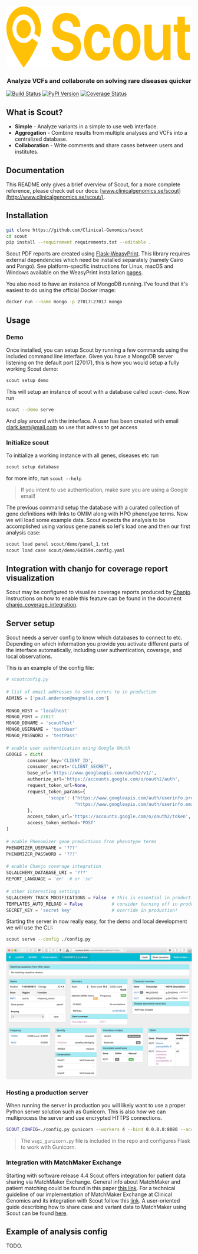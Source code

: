 <p align="center">
	<a href="http://www.clinicalgenomics.se/scout">
		<img height="165" width="637" src="artwork/logo-display.png">
	</a>
	<h3 align="center">Analyze VCFs and collaborate on solving rare diseases quicker</h3>
</p>

[![Build Status][travis-img]][travis-url]
[![PyPI Version][pypi-img]][pypi-url]
[![Coverage Status](https://coveralls.io/repos/github/Clinical-Genomics/scout/badge.svg?branch=master)](https://coveralls.io/github/Clinical-Genomics/scout?branch=master)

## What is Scout?

- **Simple** - Analyze variants in a simple to use web interface.
- **Aggregation** - Combine results from multiple analyses and VCFs into a centralized database.
- **Collaboration** - Write comments and share cases between users and institutes.

## Documentation

This README only gives a brief overview of Scout, for a more complete reference, please check out our docs: [www.clinicalgenomics.se/scout](http://www.clinicalgenomics.se/scout/).

## Installation

<!-- You can install the latest release of Scout using `pip`:

```bash
pip install scout-browser

# ... to include optional coverage tools you would use:
pip install scout-browser[coverage]
```

If you would like to install Scout for local development: -->

```bash
git clone https://github.com/Clinical-Genomics/scout
cd scout
pip install --requirement requirements.txt --editable .
```

Scout PDF reports are created using [Flask-WeasyPrint](https://pythonhosted.org/Flask-WeasyPrint/). This library requires external dependencies which need be installed separately (namely Cairo and Pango). See platform-specific instructions for Linux, macOS and Windows available on the WeasyPrint installation [pages](https://weasyprint.readthedocs.io/en/stable/install.html#).

You also need to have an instance of MongoDB running. I've found that it's easiest to do using the official Docker image:

```bash
docker run --name mongo -p 27017:27017 mongo
```

## Usage

### Demo

Once installed, you can setup Scout by running a few commands using the included command line interface. Given you have a MongoDB server listening on the default port (27017), this is how you would setup a fully working Scout demo:

```bash
scout setup demo
```

This will setup an instance of scout with a database called `scout-demo`. Now run

```bash
scout --demo serve
```
And play around with the interface. A user has been created with email clark.kent@mail.com so use that adress to get access

### Initialize scout

To initialize a working instance with all genes, diseases etc run

```bash
scout setup database
```

for more info, run `scout --help`

> If you intent to use authentication, make sure you are using a Google email!

The previous command setup the database with a curated collection of gene definitions with links to OMIM along with HPO phenotype terms. Now we will load some example data. Scout expects the analysis to be accomplished using various gene panels so let's load one and then our first analysis case:

```bash
scout load panel scout/demo/panel_1.txt
scout load case scout/demo/643594.config.yaml
```

## Integration with chanjo for coverage report visualization

Scout may be configured to visualize coverage reports produced by [Chanjo][chanjo]. Instructions on how to enable this feature can be found in the document [chanjo_coverage_integration](docs/admin-guide/chanjo_coverage_integration.md).

## Server setup

Scout needs a server config to know which databases to connect to etc. Depending on which information you provide you activate different parts of the interface automatically, including user authentication, coverage, and local observations.

This is an example of the config file:

```python
# scoutconfig.py

# list of email addresses to send errors to in production
ADMINS = ['paul.anderson@magnolia.com']

MONGO_HOST = 'localhost'
MONGO_PORT = 27017
MONGO_DBNAME = 'scoutTest'
MONGO_USERNAME = 'testUser'
MONGO_PASSWORD = 'testPass'

# enable user authentication using Google OAuth
GOOGLE = dict(
		consumer_key='CLIENT_ID',
		consumer_secret='CLIENT_SECRET',
		base_url='https://www.googleapis.com/oauth2/v1/',
		authorize_url='https://accounts.google.com/o/oauth2/auth',
		request_token_url=None,
		request_token_params={
				'scope': ("https://www.googleapis.com/auth/userinfo.profile "
						  "https://www.googleapis.com/auth/userinfo.email"),
		},
		access_token_url='https://accounts.google.com/o/oauth2/token',
		access_token_method='POST'
)

# enable Phenomizer gene predictions from phenotype terms
PHENOMIZER_USERNAME = '???'
PHENOMIZER_PASSWORD = '???'

# enable Chanjo coverage integration
SQLALCHEMY_DATABASE_URI = '???'
REPORT_LANGUAGE = 'en'  # or 'sv'

# other interesting settings
SQLALCHEMY_TRACK_MODIFICATIONS = False  # this is essential in production
TEMPLATES_AUTO_RELOAD = False  			# consider turning off in production
SECRET_KEY = 'secret key'               # override in production!
```

Starting the server in now really easy, for the demo and local development we will use the CLI:

```bash
scout serve --config ./config.py
```

![Scout Interface demo](artwork/scout-variant-demo.png)

### Hosting a production server

When running the server in production you will likely want to use a proper Python server solution such as Gunicorn. This is also how we can multiprocess the server and use encrypted HTTPS connections.

```bash
SCOUT_CONFIG=./config.py gunicorn --workers 4 --bind 0.0.0.0:8080 --access-logfile - --error-logfile - --keyfile /tmp/myserver.key --certfile /tmp/server.crt wsgi_gunicorn:app
```

> The `wsgi_gunicorn.py` file is included in the repo and configures Flask to work with Gunicorn.


### Integration with MatchMaker Exchange

Starting with software release 4.4 Scout offers integration for patient data sharing via MatchMaker Exchange. General info about MatchMaker and patient matching could be found in this paper [this link](https://www.ncbi.nlm.nih.gov/pmc/articles/PMC6016856/). For a technical guideline of our implementation of MatchMaker Exchange at Clinical Genomics and its integration with Scout follow this [link](docs/admin-guide/matchmaker_exchange_integration.md). A user-oriented guide describing how to share case and variant data to MatchMaker using Scout can be found [here]().


## Example of analysis config

TODO.

[chanjo]: https://github.com/Clinical-Genomics/chanjo
[travis-img]: https://img.shields.io/travis/Clinical-Genomics/scout/develop.svg?style=flat-square
[travis-url]: https://travis-ci.org/Clinical-Genomics/scout
[pypi-img]: https://img.shields.io/pypi/v/scout-browser.svg?style=flat-square
[pypi-url]: https://pypi.python.org/pypi/scout-browser/
